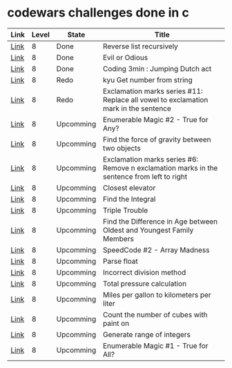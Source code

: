 # codewars challenges done in c

|Link|Level|State|Title|
|----|-----|-----|-----|
|[Link](https://www.codewars.com/kata/57a883cfbb9944a97c000088)|8|Done|Reverse list recursively|
|[Link](https://www.codewars.com/kata/56fcfad9c7e1fa2472000034)|8|Done|Evil or Odious|
|[Link](https://www.codewars.com/kata/570bcd9715944a2c8e000009)|8|Done|Coding 3min : Jumping Dutch act|
|[Link](https://www.codewars.com/kata/57a37f3cbb99449513000cd8)|8|Redo|kyu Get number from string
|[Link](https://www.codewars.com/kata/57fb09ef2b5314a8a90001ed)|8|Redo|Exclamation marks series #11: Replace all vowel to exclamation mark in the sentence|
|[Link](https://www.codewars.com/kata/54598e89cbae2ac001001135)|8|Upcomming|Enumerable Magic #2 - True for Any?|
|[Link](https://www.codewars.com/kata/5b609ebc8f47bd595e000627)|8|Upcomming|Find the force of gravity between two objects|
|[Link](https://www.codewars.com/kata/57faf7275c991027af000679)|8|Upcomming|Exclamation marks series #6: Remove n exclamation marks in the sentence from left to right|
|[Link](https://www.codewars.com/kata/5c374b346a5d0f77af500a5a)|8|Upcomming|Closest elevator|
|[Link](https://www.codewars.com/kata/59811fd8a070625d4c000013)|8|Upcomming|Find the Integral|
|[Link](https://www.codewars.com/kata/5704aea738428f4d30000914)|8|Upcomming|Triple Trouble|
|[Link](https://www.codewars.com/kata/5720a1cb65a504fdff0003e2)|8|Upcomming|Find the Difference in Age between Oldest and Youngest Family Members|
|[Link](https://www.codewars.com/kata/56ff6a70e1a63ccdfa0001b1)|8|Upcomming|SpeedCode #2 - Array Madness|
|[Link](https://www.codewars.com/kata/57a386117cb1f31890000039)|8|Upcomming|Parse float|
|[Link](https://www.codewars.com/kata/54d1c59aba326343c80000e7)|8|Upcomming|Incorrect division method|
|[Link](https://www.codewars.com/kata/5b7ea71db90cc0f17c000a5a)|8|Upcomming|Total pressure calculation|
|[Link](https://www.codewars.com/kata/557b5e0bddf29d861400005d)|8|Upcomming|Miles per gallon to kilometers per liter|
|[Link](https://www.codewars.com/kata/5763bb0af716cad8fb000580)|8|Upcomming|Count the number of cubes with paint on|
|[Link](https://www.codewars.com/kata/55eca815d0d20962e1000106)|8|Upcomming|Generate range of integers|
|[Link](https://www.codewars.com/kata/54598d1fcbae2ae05200112c)|8|Upcomming|Enumerable Magic #1 - True for All?|
